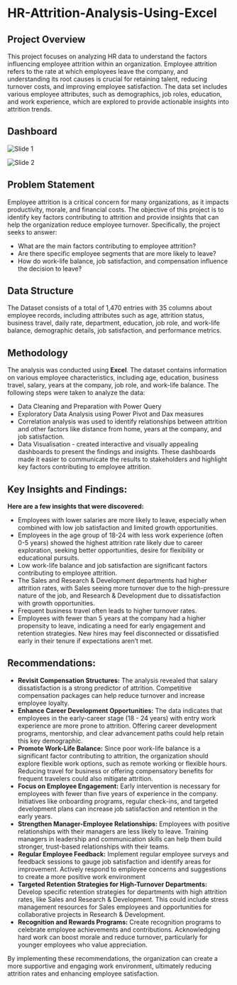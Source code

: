 # HR-Attrition-Analysis-Using-Excel

## Project Overview
This project focuses on analyzing HR data to understand the factors influencing employee attrition within an organization. Employee attrition refers to the rate at which employees leave the company, and understanding its root causes is crucial for retaining talent, reducing turnover costs, and improving employee satisfaction. The data set includes various employee attributes, such as demographics, job roles, education, and work experience, which are explored to provide actionable insights into attrition trends.

## Dashboard

![Slide 1](https://github.com/user-attachments/assets/211a1a72-d8e3-499a-9b69-57208797a613)

![Slide 2](https://github.com/user-attachments/assets/5acb7cc0-cad0-4891-b92f-d003f7266628)


## Problem Statement
Employee attrition is a critical concern for many organizations, as it impacts productivity, morale, and financial costs. The objective of this project is to identify key factors contributing to attrition and provide insights that can help the organization reduce employee turnover. Specifically, the project seeks to answer:
- What are the main factors contributing to employee attrition?
- Are there specific employee segments that are more likely to leave?
- How do work-life balance, job satisfaction, and compensation influence the decision to leave?

## Data Structure
The Dataset consists of a total of 1,470 entries with 35 columns about employee records, including attributes such as age, attrition status, business travel, daily rate, department, education, job role, and work-life balance, demographic details, job satisfaction, and performance metrics.

## Methodology
The analysis was conducted using **Excel**. The dataset contains information on various employee characteristics, including age, education, business travel, salary, years at the company, job role, and work-life balance. The following steps were taken to analyze the data:
- Data Cleaning and Preparation with Power Query
- Exploratory Data Analysis using Power Pivot and Dax measures
- Correlation analysis was used to identify relationships between attrition and other factors like distance from home, years at the company, and job satisfaction.
- Data Visualisation - created interactive and visually appealing dashboards to present the findings and insights. These dashboards made it easier to communicate the results to stakeholders and highlight key factors contributing to employee attrition.

## Key Insights and Findings:
**Here are a few insights that were discovered:**
- Employees with lower salaries are more likely to leave, especially when combined with low job satisfaction and limited growth opportunities.
- Employees in the age group of 18-24 with less work experience (often 0-5 years) showed the highest attrition rate likely due to career exploration, seeking better opportunities, desire for flexibility or educational pursuits.
- Low work-life balance and job satisfaction are significant factors contributing to employee attrition.
- The Sales and Research & Development departments had higher attrition rates, with Sales seeing more turnover due to the high-pressure nature of the job, and Research & Development due to dissatisfaction with growth opportunities.
- Frequent business travel often leads to higher turnover rates.
- Employees with fewer than 5 years at the company had a higher propensity to leave, indicating a need for early engagement and retention strategies. New hires may feel disconnected or dissatisfied early in their tenure if expectations aren’t met.

## Recommendations:
- **Revisit Compensation Structures:** The analysis revealed that salary dissatisfaction is a strong predictor of attrition. Competitive compensation packages can help reduce turnover and increase employee loyalty.
- **Enhance Career Development Opportunities:** The data indicates that employees in the early-career stage (18 - 24 years) with entry work experience are more prone to attrition. Offering career development programs, mentorship, and clear advancement paths could help retain this key demographic.
- **Promote Work-Life Balance:** Since poor work-life balance is a significant factor contributing to attrition, the organization should explore flexible work options, such as remote working or flexible hours. Reducing travel for business or offering compensatory benefits for frequent travelers could also mitigate attrition.
- **Focus on Employee Engagement:** Early intervention is necessary for employees with fewer than five years of experience in the company. Initiatives like onboarding programs, regular check-ins, and targeted development plans can increase job satisfaction and retention in the early years.
- **Strengthen Manager-Employee Relationships:** Employees with positive relationships with their managers are less likely to leave. Training managers in leadership and communication skills can help them build stronger, trust-based relationships with their teams.
- **Regular Employee Feedback:** Implement regular employee surveys and feedback sessions to gauge job satisfaction and identify areas for improvement. Actively respond to employee concerns and suggestions to create a more positive work environment
- **Targeted Retention Strategies for High-Turnover Departments:** Develop specific retention strategies for departments with high attrition rates, like Sales and Research & Development. This could include stress management resources for Sales employees and opportunities for collaborative projects in Research & Development.
- **Recognition and Rewards Programs:** Create recognition programs to celebrate employee achievements and contributions. Acknowledging hard work can boost morale and reduce turnover, particularly for younger employees who value appreciation.

By implementing these recommendations, the organization can create a more supportive and engaging work environment, ultimately reducing attrition rates and enhancing employee satisfaction.
